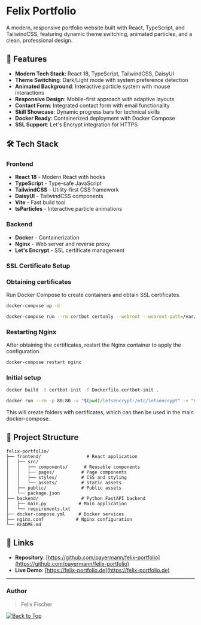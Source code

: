 # Felix Portfolio

A modern, responsive portfolio website built with React, TypeScript, and TailwindCSS, featuring dynamic theme switching, animated particles, and a clean, professional design.

## 🚀 Features

- **Modern Tech Stack**: React 18, TypeScript, TailwindCSS, DaisyUI
- **Theme Switching**: Dark/Light mode with system preference detection
- **Animated Background**: Interactive particle system with mouse interactions
- **Responsive Design**: Mobile-first approach with adaptive layouts
- **Contact Form**: Integrated contact form with email functionality
- **Skill Showcase**: Dynamic progress bars for technical skills
- **Docker Ready**: Containerized deployment with Docker Compose
- **SSL Support**: Let's Encrypt integration for HTTPS

## 🛠️ Tech Stack

### Frontend

- **React 18** - Modern React with hooks
- **TypeScript** - Type-safe JavaScript
- **TailwindCSS** - Utility-first CSS framework
- **DaisyUI** - TailwindCSS components
- **Vite** - Fast build tool
- **tsParticles** - Interactive particle animations

### Backend

- **Docker** - Containerization
- **Nginx** - Web server and reverse proxy
- **Let's Encrypt** - SSL certificate management

### SSL Certificate Setup

### Obtaining certificates

Run Docker Compose to create containers and obtain SSL certificates.

```sh
docker-compose up -d

docker-compose run --rm certbot certonly --webroot --webroot-path=/var/www/certbot -d felix-portfolio.de
```

### Restarting Nginx

After obtaining the certificates, restart the Nginx container to apply the configuration.

```sh
docker-compose restart nginx
```

### Initial setup

```sh
docker build -t certbot-init -f Dockerfile.certbot-init .

docker run --rm -p 80:80 -v "$(pwd)/letsencrypt:/etc/letsencrypt" -v "$(pwd)/certbot:/var/www/certbot" certbot-init
```

This will create folders with certificates, which can then be used in the main docker-compose.

## 📁 Project Structure

```
felix-portfolio/
├── frontend/                 # React application
│   ├── src/
│   │   ├── components/      # Reusable components
│   │   ├── pages/          # Page components
│   │   ├── styles/         # CSS and styling
│   │   └── assets/         # Static assets
│   ├── public/             # Public assets
│   └── package.json
├── backend/                # Python FastAPI backend
│   ├── main.py            # Main application
│   └── requirements.txt
├── docker-compose.yml     # Docker services
├── nginx.conf            # Nginx configuration
└── README.md
```

## 🔗 Links

- **Repository**: [https://github.com/payermann/felix-portfolio](https://github.com/payermann/felix-portfolio)
- **Live Demo**: [https://felix-portfolio.de](https://felix-portfolio.de)

---

### Author

> Felix Fischer

  <a href="#felix-portfolio">
    <img src="https://img.shields.io/badge/Back_to_Top-000000?style=for-the-badge&logo=github&logoColor=white" alt="Back to Top">
  </a>
